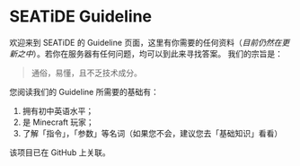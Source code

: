 # SEATiDE Guideline

欢迎来到 SEATiDE 的 Guideline 页面，这里有你需要的任何资料（*目前仍然在更新之中*）。若你在服务器有任何问题，均可以到此来寻找答案。
我们的宗旨是：
> 通俗，易懂，且不乏技术成分。

您阅读我们的 Guideline 所需要的基础有：
1. 拥有初中英语水平；
2. 是 Minecraft 玩家；
3. 了解「指令」，「参数」等名词（如果您不会，建议您去「基础知识」看看）

该项目已在 GitHub 上关联。
